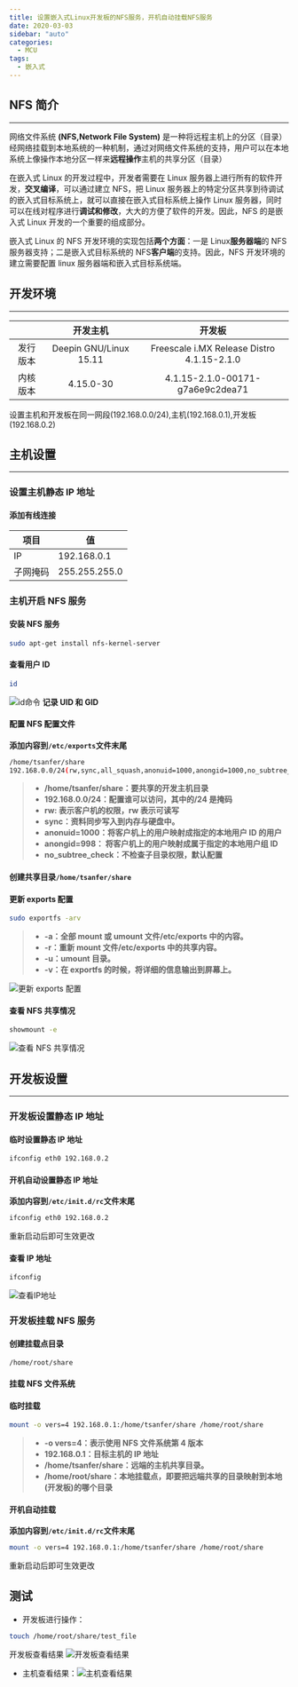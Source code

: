 ```yaml
---
title: 设置嵌入式Linux开发板的NFS服务，开机自动挂载NFS服务
date: 2020-03-03
sidebar: "auto"
categories:
  - MCU
tags:
  - 嵌入式
---
```


## NFS 简介

---

网络文件系统 **(NFS,Network File System)** 是一种将远程主机上的分区（目录）经网络挂载到本地系统的一种机制，通过对网络文件系统的支持，用户可以在本地系统上像操作本地分区一样来**远程操作**主机的共享分区（目录）

在嵌入式 Linux 的开发过程中，开发者需要在 Linux 服务器上进行所有的软件开发，**交叉编译**，可以通过建立 NFS，把 Linux 服务器上的特定分区共享到待调试的嵌入式目标系统上，就可以直接在嵌入式目标系统上操作 Linux 服务器，同时可以在线对程序进行**调试和修改**，大大的方便了软件的开发。因此，NFS 的是嵌入式 Linux 开发的一个重要的组成部分。

嵌入式 Linux 的 NFS 开发环境的实现包括**两个方面**：一是 Linux**服务器端**的 NFS 服务器支持；二是嵌入式目标系统的 NFS**客户端**的支持。因此，NFS 开发环境的建立需要配置 linux 服务器端和嵌入式目标系统端。

## 开发环境

---

|          |        开发主机        |                   开发板                   |
| :------: | :--------------------: | :----------------------------------------: |
| 发行版本 | Deepin GNU/Linux 15.11 | Freescale i.MX Release Distro 4.1.15-2.1.0 |
| 内核版本 |       4.15.0-30        |      4.1.15-2.1.0-00171-g7a6e9c2dea71      |

设置主机和开发板在同一网段(192.168.0.0/24),主机(192.168.0.1),开发板(192.168.0.2)

## 主机设置

---

### 设置主机静态 IP 地址

#### 添加有线连接

| 项目     | 值            |
| -------- | ------------- |
| IP       | 192.168.0.1   |
| 子网掩码 | 255.255.255.0 |

### 主机开启 NFS 服务

#### 安装 NFS 服务

```bash
sudo apt-get install nfs-kernel-server
```

#### 查看用户 ID

```bash
id
```

![id命令](https://img-blog.csdnimg.cn/20191130171307387.png)
**记录 UID 和 GID**

#### 配置 NFS 配置文件

**添加内容到`/etc/exports`文件末尾**

```bash
/home/tsanfer/share
192.168.0.0/24(rw,sync,all_squash,anonuid=1000,anongid=1000,no_subtree_check)
```

> - **/home/tsanfer/share：要共享的开发主机目录**
> - **192.168.0.0/24：配置谁可以访问，其中的/24 是掩码**
> - **rw: 表示客户机的权限，rw 表示可读写**
> - **sync：资料同步写入到内存与硬盘中。**
> - **anonuid=1000：将客户机上的用户映射成指定的本地用户 ID 的用户**
> - **anongid=998： 将客户机上的用户映射成属于指定的本地用户组 ID**
> - **no_subtree_check：不检查子目录权限，默认配置**

#### 创建共享目录`/home/tsanfer/share`

#### 更新 exports 配置

```bash
sudo exportfs -arv
```

> - **-a：全部 mount 或 umount 文件/etc/exports 中的内容。**
> - **-r：重新 mount 文件/etc/exports 中的共享内容。**
> - **-u：umount 目录。**
> - **-v：在 exportfs 的时候，将详细的信息输出到屏幕上。**

![更新 exports 配置](https://img-blog.csdnimg.cn/20191130172333936.png)

#### 查看 NFS 共享情况

```bash
showmount -e
```

![查看 NFS 共享情况](https://img-blog.csdnimg.cn/20191130172514648.png)

## 开发板设置

---

### 开发板设置静态 IP 地址

#### 临时设置静态 IP 地址

```bash
ifconfig eth0 192.168.0.2
```

#### 开机自动设置静态 IP 地址

**添加内容到`/etc/init.d/rc`文件末尾**

```bash
ifconfig eth0 192.168.0.2
```

重新启动后即可生效更改

#### 查看 IP 地址

```bash
ifconfig
```

![查看IP地址](https://img-blog.csdnimg.cn/20191130173029427.png?x-oss-process=image/watermark,type_ZmFuZ3poZW5naGVpdGk,shadow_10,text_aHR0cHM6Ly9ibG9nLmNzZG4ubmV0L3FxXzI3OTYxODQz,size_16,color_FFFFFF,t_70)

### 开发板挂载 NFS 服务

#### 创建挂载点目录

`/home/root/share`

#### 挂载 NFS 文件系统

#### 临时挂载

```bash
mount -o vers=4 192.168.0.1:/home/tsanfer/share /home/root/share
```

> - **-o vers=4：表示使用 NFS 文件系统第 4 版本**
> - **192.168.0.1：目标主机的 IP 地址**
> - **/home/tsanfer/share：远端的主机共享目录。**
> - **/home/root/share：本地挂载点，即要把远端共享的目录映射到本地(开发板)的哪个目录**

#### 开机自动挂载

**添加内容到`/etc/init.d/rc`文件末尾**

```bash
mount -o vers=4 192.168.0.1:/home/tsanfer/share /home/root/share
```

重新启动后即可生效更改

## 测试

- 开发板进行操作：

```bash
touch /home/root/share/test_file
```

开发板查看结果
![开发板查看结果](https://img-blog.csdnimg.cn/20191130194843584.png?x-oss-process=image/watermark,type_ZmFuZ3poZW5naGVpdGk,shadow_10,text_aHR0cHM6Ly9ibG9nLmNzZG4ubmV0L3FxXzI3OTYxODQz,size_16,color_FFFFFF,t_70)

- 主机查看结果：![主机查看结果](https://img-blog.csdnimg.cn/20191130195137821.png?x-oss-process=image/watermark,type_ZmFuZ3poZW5naGVpdGk,shadow_10,text_aHR0cHM6Ly9ibG9nLmNzZG4ubmV0L3FxXzI3OTYxODQz,size_16,color_FFFFFF,t_70)

